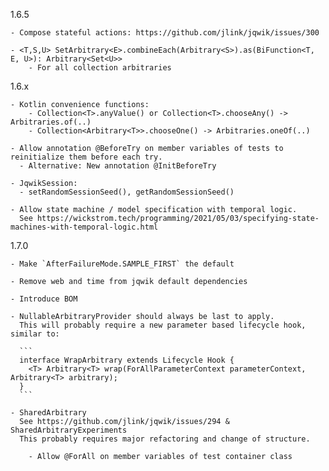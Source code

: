 1.6.5

    - Compose stateful actions: https://github.com/jlink/jqwik/issues/300

    - <T,S,U> SetArbitrary<E>.combineEach(Arbitrary<S>).as(BiFunction<T, E, U>): Arbitrary<Set<U>>
        - For all collection arbitraries

1.6.x

    - Kotlin convenience functions:
        - Collection<T>.anyValue() or Collection<T>.chooseAny() -> Arbitraries.of(..)
        - Collection<Arbitrary<T>>.chooseOne() -> Arbitraries.oneOf(..)

    - Allow annotation @BeforeTry on member variables of tests to reinitialize them before each try.
      - Alternative: New annotation @InitBeforeTry

    - JqwikSession:
      - setRandomSessionSeed(), getRandomSessionSeed()

    - Allow state machine / model specification with temporal logic.
      See https://wickstrom.tech/programming/2021/05/03/specifying-state-machines-with-temporal-logic.html

1.7.0

    - Make `AfterFailureMode.SAMPLE_FIRST` the default

    - Remove web and time from jqwik default dependencies

    - Introduce BOM

    - NullableArbitraryProvider should always be last to apply.
      This will probably require a new parameter based lifecycle hook, similar to:

      ```
      interface WrapArbitrary extends Lifecycle Hook {
        <T> Arbitrary<T> wrap(ForAllParameterContext parameterContext, Arbitrary<T> arbitrary);
      }
      ```

    - SharedArbitrary
      See https://github.com/jlink/jqwik/issues/294 & SharedArbitraryExperiments
      This probably requires major refactoring and change of structure.

        - Allow @ForAll on member variables of test container class

